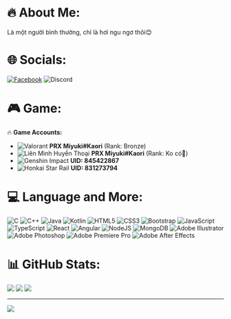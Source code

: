 # 🔥 About Me:
Là một người bình thường, chỉ là hơi ngu ngơ thôi😊

# 🌐 Socials:
[![Facebook](https://img.shields.io/badge/Facebook-%231877F2.svg?logo=Facebook&logoColor=white)](https://www.facebook.com/luonnoliems/)
![Discord](https://img.shields.io/badge/Discord-miyukikaori-%237289DA.svg?style=for-the-badge&logo=discord&logoColor=white)

# 🎮 Game:
🔥 **Game Accounts:**
- ![Valorant](https://img.shields.io/badge/Valorant-FA4454?style=for-the-badge&logo=valorant&logoColor=white) **PRX Miyuki#Kaori** (Rank: Bronze)
- ![Liên Minh Huyền Thoại](https://img.shields.io/badge/League%20of%20Legends-0055D9?style=for-the-badge&logo=leagueoflegends&logoColor=white) **PRX Miyuki#Kaori** (Rank: Ko có🤡)
- ![Genshin Impact](https://img.shields.io/badge/Genshin%20Impact-00AADF?style=for-the-badge&logo=genshin-impact&logoColor=white) **UID: 845422867**
- ![Honkai Star Rail](https://img.shields.io/badge/Honkai%20Star%20Rail-222222?style=for-the-badge&logo=hoyoverse&logoColor=white) **UID: 831273794**


# 💻 Language and More:
![C](https://img.shields.io/badge/c-%2300599C.svg?style=for-the-badge&logo=c&logoColor=white) ![C++](https://img.shields.io/badge/C%2B%2B-%2300599C.svg?style=for-the-badge&logo=c%2B%2B&logoColor=white) ![Java](https://img.shields.io/badge/Java-%23ED8B00.svg?style=for-the-badge&logo=java&logoColor=white) ![Kotlin](https://img.shields.io/badge/Kotlin-%230095D5.svg?style=for-the-badge&logo=kotlin&logoColor=white) ![HTML5](https://img.shields.io/badge/html5-%23E34F26.svg?style=for-the-badge&logo=html5&logoColor=white) ![CSS3](https://img.shields.io/badge/css3-%231572B6.svg?style=for-the-badge&logo=css3&logoColor=white) ![Bootstrap](https://img.shields.io/badge/bootstrap-%23563D7C.svg?style=for-the-badge&logo=bootstrap&logoColor=white) ![JavaScript](https://img.shields.io/badge/javascript-%23323330.svg?style=for-the-badge&logo=javascript&logoColor=%23F7DF1E) ![TypeScript](https://img.shields.io/badge/typescript-%23007ACC.svg?style=for-the-badge&logo=typescript&logoColor=white) ![React](https://img.shields.io/badge/react-%2320232a.svg?style=for-the-badge&logo=react&logoColor=%2361DAFB) ![Angular](https://img.shields.io/badge/angular-%23DD0031.svg?style=for-the-badge&logo=angular&logoColor=white) ![NodeJS](https://img.shields.io/badge/node.js-6DA55F?style=for-the-badge&logo=node.js&logoColor=white) ![MongoDB](https://img.shields.io/badge/MongoDB-%234ea94b.svg?style=for-the-badge&logo=mongodb&logoColor=white) ![Adobe Illustrator](https://img.shields.io/badge/adobeillustrator-%23FF9A00.svg?style=for-the-badge&logo=adobeillustrator&logoColor=white) ![Adobe Photoshop](https://img.shields.io/badge/adobephotoshop-%2331A8FF.svg?style=for-the-badge&logo=adobephotoshop&logoColor=white) ![Adobe Premiere Pro](https://img.shields.io/badge/adobepremierepro-%23000000.svg?style=for-the-badge&logo=adobepremierepro&logoColor=white) ![Adobe After Effects](https://img.shields.io/badge/adobeaftereffects-%231D1E1F.svg?style=for-the-badge&logo=adobeaftereffects&logoColor=white)

# 📊 GitHub Stats:
![](https://github-readme-stats.vercel.app/api?username=miyukikaori1&theme=dark&hide_border=false&include_all_commits=false&count_private=false)
![](https://github-readme-streak-stats.herokuapp.com/?user=miyukikaori1&theme=dark&hide_border=false)
![](https://github-readme-stats.vercel.app/api/top-langs/?username=miyukikaori1&theme=dark&hide_border=false&include_all_commits=false&count_private=false&layout=compact)

---

[![](https://visitcount.itsvg.in/api?id=miyukikaori1&icon=7&color=9)](https://visitcount.itsvg.in)

